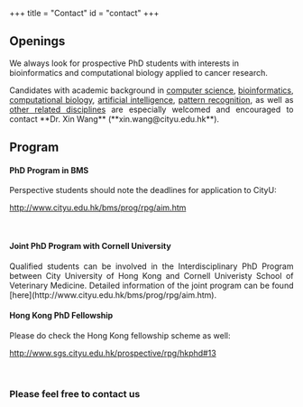 +++
title = "Contact"
id = "contact"
+++

## Openings

We always look for prospective PhD students with interests in bioinformatics and computational biology applied to cancer research. 

<p align="justify">Candidates with academic background in <u>computer science</u>, <u>bioinformatics</u>, <u>computational biology</u>, <u>artificial intelligence</u>, <u>pattern recognition</u>, as well as <u>other related disciplines</u> are especially welcomed and encouraged to contact **Dr. Xin Wang** (**xin.wang@cityu.edu.hk**). 

## Program

#### PhD Program in BMS

<p align="justify">Perspective students should note the deadlines for application to CityU:

http://www.cityu.edu.hk/bms/prog/rpg/aim.htm

<br>

#### Joint PhD Program with Cornell University

<p align="justify">Qualified students can be involved in the Interdisciplinary PhD Program between City University of Hong Kong and Cornell Univeristy School of Veterinary Medicine. Detailed information of the joint program can be found [here](http://www.cityu.edu.hk/bms/prog/rpg/aim.htm).

<br>

#### Hong Kong PhD Fellowship

<p align="justify">Please do check the Hong Kong fellowship scheme as well:

http://www.sgs.cityu.edu.hk/prospective/rpg/hkphd#13

<br>

### **Please feel free to contact us**

